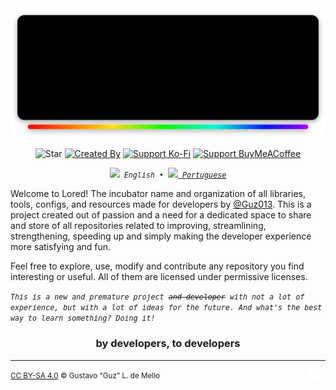 <div align="center">
	<img src="https://raw.githubusercontent.com/LoredDev/.github/main/assets/profile-banner.svg">
</div>

<div align="center">

![Star][gh-stars-badge]
[![Created By][by-badge]][guz-website]
[![Support Ko-Fi][support-kofi-badge]][support-kofi]
[![Support BuyMeACoffee][support-coffee-badge]][support-coffee]

<p>
	<samp><i><small>
		<img src="https://hatscripts.github.io/circle-flags/flags/us.svg" width="14ch"/> English
		&bull;
		<a href="https://github.com/LoredDev/.github/blob/main/profile/README-pt.md">
			<img src="https://hatscripts.github.io/circle-flags/flags/br.svg" width="12ch"/> Portuguese
		</a>
	</small></i></samp>
</p>

</div>


Welcome to Lored! The incubator name and organization of all libraries, tools, configs, and resources
made for developers by [@Guz013](https://github.com/Guz013). This is a project created
out of passion and a need for a dedicated space to share and store of all repositories related to improving, 
streamlining, strengthening, speeding up and simply making the developer experience more satisfying and fun.

Feel free to explore, use, modify and contribute any repository you find interesting or useful. 
All of them are licensed under permissive licenses.

<em>
	<small>
		<samp>
			This is a new and premature project <del>and developer</del> with not a lot of experience, 
			but with a lot of ideas for the future. And what's the best way to learn something? Doing it!
		</samp>
	</small>
</em>

<h3 align="center">by developers, to  developers</h3>

---

<small align="center">
	<a href="https://github.com/LoredDev/.github/blob/main/LICENSE-CC-BY-SA-4.0">CC BY-SA 4.0</a> 
	&copy; Gustavo "Guz" L. de Mello
</small>
<img align="right" src="https://raw.githubusercontent.com/LoredDev/.github/main/assets/misc/logo-013-light.svg" width="30ch">

[gh-stars-badge]: https://img.shields.io/github/stars/loreddev?style=for-the-badge&logo=Github&logoColor=ffffff&labelColor=000000&color=ffffff

[support-kofi]: https://www.ko-fi.com/guz013
[support-kofi-badge]: https://img.shields.io/badge/Ko--Fi-white?style=for-the-badge&labelColor=000000&color=ffffff&&logoColor=ffffff&logo=kofi&label=Support%20on

[support-coffee]: https://www.buymeacoffee.com/guz013
[support-coffee-badge]: https://img.shields.io/badge/BuyMeACoffee-white?style=for-the-badge&labelColor=000000&color=ffffff&&logoColor=ffffff&logo=buymeacoffee&label=Support%20on

[by-badge]: https://img.shields.io/badge/Guz013-white?style=for-the-badge&labelColor=000000&color=ffffff&&logoColor=ffffff&label=An%20Org%20of
[guz-website]: https://guz.one
